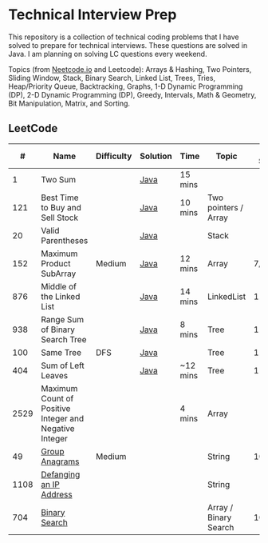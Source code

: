 # Technical Interview Prep

This repository is a collection of technical coding problems that I have solved to prepare for technical interviews. These questions are solved in Java. I am planning on solving LC questions every weekend.

Topics (from [Neetcode.io](https://neetcode.io/practice) and Leetcode): Arrays & Hashing, Two Pointers, Sliding Window, Stack, Binary Search, Linked List, Trees, Tries, Heap/Priority Queue, Backtracking, Graphs, 1-D Dynamic Programming (DP), 2-D Dynamic Programming (DP), Greedy, Intervals, Math & Geometry, Bit Manipulation, Matrix, and Sorting.

## LeetCode

| #        | Name                                                      | Difficulty | Solution                                                                                                                                                | Time              | Topic            | Last Solved |
| -------- | --------------------------------------------------------- | ---------- | ------------------------------------------------------------------------------------------------------------------------------------------------------- | ----------------- | ---------------- | ------ |
| 1        | Two Sum                                                   |            | [Java](https://github.com/Dxsonu7/Technical-Interview-Prep/blob/main/LeetCode/1-TwoSum.java)                                                     | 15 mins           |
| 121      | Best Time to Buy and Sell Stock                           |            | [Java](https://github.com/Dxsonu7/Technical-Interview-Prep/blob/main/LeetCode/121-BestTimeStock.java)                                            | 10 mins           |Two pointers / Array |
| 20       | Valid Parentheses                                         |            | [Java](https://github.com/Dxsonu7/Technical-Interview-Prep/blob/main/LeetCode/20-ValidParentheses.java)                                          |                   |Stack           |
| 152      | Maximum Product SubArray                                  | Medium     | [Java](https://github.com/Dxsonu7/Technical-Interview-Prep/blob/main/LeetCode/152-MaxProdSubArray.java)                                          | 12 mins           |    Array           | 7/27/23           |
| 876      | Middle of the Linked List                                 |            | [Java](https://leetcode.com/problems/middle-of-the-linked-list/solutions/4254348/java-simple-solution-beats-100/)                                   | 14 mins           | LinkedList      | 11/5/23           |
| 938      | Range Sum of Binary Search Tree                           |            | [Java](https://leetcode.com/problems/range-sum-of-bst/solutions/4254962/simple-and-explained-java-solution-recursive-dfs-solution/)                 | 8 mins            | Tree            | 11/5/23           |
| 100      | Same Tree                                                 | DFS        | [Java](https://leetcode.com/problems/same-tree/solutions/4263536/simple-java-solution-beats-100-explained/)                                                   |                   | Tree            | 11/7/23           |
| 404     | Sum of Left Leaves                                         |            | [Java](https://leetcode.com/problems/sum-of-left-leaves/solutions/4278080/simple-java-solution-explained/)                                                                               | ~12 mins          | Tree            | 11/11/23          |
|2529     | Maximum Count of Positive Integer and Negative Integer     |            |                                                                                     | 4 mins            | Array           |
|49    | [Group Anagrams](https://leetcode.com/problems/group-anagrams/)    |  Medium          |                                                                                     |            | String           | 10/07/23
|1108    | [Defanging an IP Address](https://leetcode.com/problems/defanging-an-ip-address/description/)    |           |                                                                                     |            | String           |
|704   | [Binary Search](https://leetcode.com/problems/binary-search/)    |        |                                                                                     |            | Array / Binary Search           | 10/15/23
